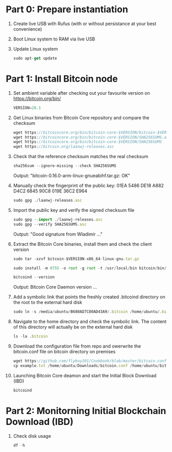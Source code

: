 # Part 0: Prepare instantiation
1. Create live USB with Rufus (with or without persistance at your best convenience)

1. Boot Linux system to RAM via live USB

2. Update Linux system
   ```js
   sudo apt-get update
   ```

# Part 1: Install Bitcoin node

1. Set ambient variable after checking out your favourite version on https://bitcoin.org/bin/
   ```js
   VERSION=28.1
   ```
     
2. Get Linux binaries from Bitcoin Core repository and compare the checksum
   ```js
   wget https://bitcoincore.org/bin/bitcoin-core-$VERSION/bitcoin-$VERSION-x86_64-linux-gnu.tar.gz
   wget https://bitcoincore.org/bin/bitcoin-core-$VERSION/SHA256SUMS.asc
   wget https://bitcoincore.org/bin/bitcoin-core-$VERSION/SHA256SUMS
   wget https://bitcoin.org/laanwj-releases.asc
   ```

3. Check that the reference checksum matches the real checksum
   ```js
   sha256sum --ignore-missing --check SHA256SUMS
   ```
   Output: "bitcoin-0.16.0-arm-linux-gnueabihf.tar.gz: OK"


4. Manually check the fingerprint of the public key:
  01EA 5486 DE18 A882 D4C2  6845 90C8 019E 36C2 E964
   ```js
   sudo gpg ./laanwj-releases.asc
   ```

5. Import the public key and verify the signed checksum file
   ```js
   sudo gpg --import ./laanwj-releases.asc
   sudo gpg --verify SHA256SUMS.asc
   ```
   Output: "Good signature from Wladimir ..."

6. Extract the Bitcoin Core binaries, install them and check the client version
   ```js
   sudo tar -xzvf bitcoin-$VERSION-x86_64-linux-gnu.tar.gz
   ```
   ```js
   sudo install -m 0755 -o root -g root -t /usr/local/bin bitcoin/bin/bitcoin-cli bitcoin/bin/bitcoind
   ```
   ```js
   bitcoind --version
   ```
   Output: Bitcoin Core Daemon version ...

7. Add a symbolic link that points the freshly created .bitcoind directory on the root to the external hard disk 
   ```js
   sudo ln -s /media/ubuntu/B680AD7C80AD43A9/.bitcoin /home/ubuntu/.bitcoin
   ```

8. Navigate to the home directory and check the symbolic link. The content of this directory will actually be on the external hard disk
   ```js
   ls -la .bitcoin
   ```
   
9. Download the configuration file from repo and owerwrite the bitcoin.conf file on bitcoin directory on premises
   ```js
   wget https://github.com/flyboy101/Cookbook/blob/master/bitcoin.conf
   cp example.txt /home/ubuntu/Downloads/bitcoin.conf /home/ubuntu/bitcoin
   ```

10. Launching Bitcoin Core deamon and start the Initial Block Download (IBD)
    ```js
    bitcoind
    ```

# Part 2: Monitorning Initial Blockchain Download (IBD)
1. Check disk usage
   ```js
   df -h
   ```
